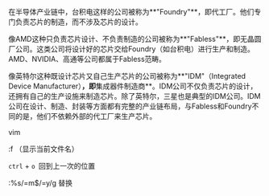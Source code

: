 

在半导体产业链中，台积电这样的公司被称为**"Foundry"**，即代工厂。他们专门负责芯片的制造，而不涉及芯片的设计。

像AMD这种只负责芯片设计、不负责制造的公司被称为**"Fabless"**，即无晶圆厂公司。这类公司将设计好的芯片交给Foundry（如台积电）进行生产和制造。AMD、NVIDIA、高通等公司都属于Fabless范畴。

像英特尔这种既设计芯片又自己生产芯片的公司被称为**"IDM"（Integrated Device Manufacturer）**，即**集成器件制造商**。IDM公司不仅负责芯片的设计，还拥有自己的生产设施来制造芯片。除了英特尔，三星也是典型的IDM公司。IDM公司在设计、制造、封装等方面都有完整的产业链布局，与Fabless和Foundry不同的是，他们不依赖外部的代工厂来生产芯片。



vim

:f （显示当前文件名）

`ctrl` + `o `回到上一次的位置 

:%s/=m$/=y/g  替换

